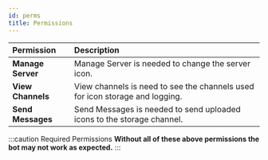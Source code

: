 ```yaml
---
id: perms
title: Permissions
---
```


| Permission        | Description                                                                  |
|:------------------|:-----------------------------------------------------------------------------|
| **Manage Server** | Manage Server is needed to change the server icon.                           |
| **View Channels** | View channels is need to see the channels used for icon storage and logging. |
| **Send Messages** | Send Messages is needed to send uploaded icons to the storage channel.       |


:::caution Required Permissions
**Without all of these above permissions the bot may not work as expected.**
:::